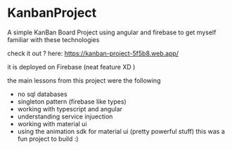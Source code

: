 # KanbanProject

A simple KanBan Board Project using angular and firebase to get myself familiar with these technologies

check it out ? here: https://kanban-project-5f5b8.web.app/

it is deployed on Firebase (neat feature XD )

the main lessons from this project were the following 
* no sql databases
* singleton pattern (firebase like types)
* working with typescript and angular
* understanding service injuection
* working with material ui
* using the animation sdk for material ui (pretty powerful stuff)
this was a fun project to build :)
